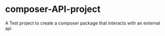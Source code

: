# composer-API-project
A Test project to create a composer package that interacts with an external api
